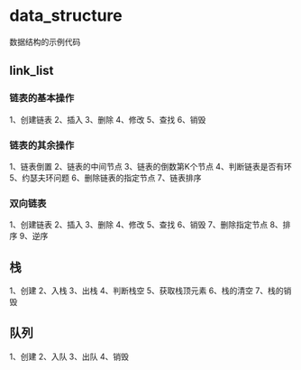 # data_structure
数据结构的示例代码
## link_list
### 链表的基本操作
1、创建链表
2、插入
3、删除
4、修改
5、查找
6、销毁

### 链表的其余操作
1、链表倒置
2、链表的中间节点
3、链表的倒数第K个节点
4、判断链表是否有环
5、约瑟夫环问题
6、删除链表的指定节点
7、链表排序

### 双向链表

1、创建链表
2、插入
3、删除
4、修改
5、查找
6、销毁
7、删除指定节点
8、排序
9、逆序

## 栈

1、创建
2、入栈
3、出栈
4、判断栈空
5、获取栈顶元素
6、栈的清空
7、栈的销毁

## 队列

1、创建
2、入队
3、出队
4、销毁
